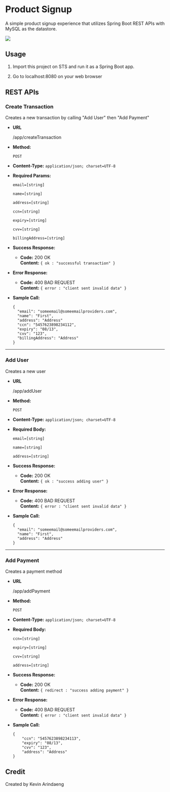 # Product Signup

A simple product signup experience that utilizes Spring Boot REST APIs with MySQL as the datastore.

<img src="https://i.imgur.com/islIUGH.jpg">

## Usage

1. Import this project on STS and run it as a Spring Boot app.

2. Go to localhost:8080 on your web browser

## REST APIs

### Create Transaction
Creates a new transaction by calling "Add User" then "Add Payment"

* **URL**

  /app/createTransaction

* **Method:**

  `POST`
  
* **Content-Type:**
  `application/json; charset=UTF-8`
  
* **Required Params:**

   `email=[string]`
   
   `name=[string]`
   
   `address=[string]`

   `ccn=[string]`
   
   `expiry=[string]`
   
   `cvv=[string]`
   
   `billingAddress=[string]`

* **Success Response:**

  * **Code:** 200 OK <br />
    **Content:** `{ ok : "successful transaction" }`
 
* **Error Response:**

  * **Code:** 400 BAD REQUEST <br />
    **Content:** `{ error : "client sent invalid data" }`

* **Sample Call:**

  ```
  {
    "email": "someemail@someemailproviders.com",
    "name": "First",
    "address": "Address"
    "ccn": "5457623898234112",
	"expiry": "08/13",
	"cvv": "123",
	"billingAddress": "Address"
  }
  ```
  
----

### Add User
Creates a new user

* **URL**

  /app/addUser

* **Method:**

  `POST`
  
* **Content-Type:**
  `application/json; charset=UTF-8`
  
* **Required Body:**

   `email=[string]`
   
   `name=[string]`
   
   `address=[string]`

* **Success Response:**

  * **Code:** 200 OK <br />
    **Content:** `{ ok : "success adding user" }`
 
* **Error Response:**

  * **Code:** 400 BAD REQUEST <br />
    **Content:** `{ error : "client sent invalid data" }`

* **Sample Call:**

  ```
  {
    "email": "someemail@someemailproviders.com",
    "name": "First",
    "address": "Address"
  }
  ```
----

### Add Payment
Creates a payment method

* **URL**

  /app/addPayment

* **Method:**

  `POST`
  
* **Content-Type:**
  `application/json; charset=UTF-8`
  
* **Required Body:**

   `ccn=[string]`
   
   `expiry=[string]`
   
   `cvv=[string]`
   
   `address=[string]`

* **Success Response:**

  * **Code:** 200 OK <br />
    **Content:** `{ redirect : "success adding payment" }`
 
* **Error Response:**

  * **Code:** 400 BAD REQUEST <br />
    **Content:** `{ error : "client sent invalid data" }`

* **Sample Call:**

  ```
  {
      "ccn": "5457623898234113",
      "expiry": "08/13",
      "cvv": "123",
      "address": "Address"
  }
  ```

## Credit

Created by Kevin Arindaeng